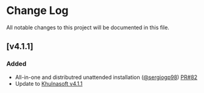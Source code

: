# Change Log
All notable changes to this project will be documented in this file.

## [v4.1.1]

### Added

- All-in-one and distributred unattended installation ([@sergiogp98](https://github.com/sergiogp98)) [PR#82](https://github.com/khulnasoft/khulnasoft-cloudformation/pull/82)
- Update to [Khulnasoft v4.1.1](https://github.com/khulnasoft/khulnasoft/blob/v4.1.1/CHANGELOG.md#v411)

